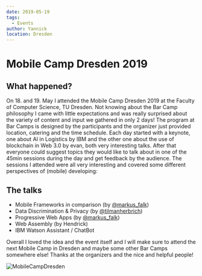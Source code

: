 ```yaml
---
date: 2019-05-19
tags: 
  - Events
author: Yannick
location: Dresden  
---
```


# Mobile Camp Dresden 2019

## What happened?

On 18. and 19. May I attended the Mobile Camp Dresden 2019 at the Faculty of  Computer Science, TU Dresden. Not knowing about the Bar Camp philosophy I came with little expectations and was really surprised about the variety of content and input we gathered in only 2 days! The program at Bar Camps is designed by the participants and the organizer just provided location, catering and the time schedule. Each day started with a keynote, one about AI in Logistics by IBM and the other one about the use of blockchain in Web 3.0 by evan, both very interesting talks. After that everyone could suggest topics they would like to talk about in one of the 45min sessions during the day and get feedback by the audience.
The sessions I attended were all very interesting and covered some different perspectives of (mobile) developing:

## The talks

- Mobile Frameworks in comparison (by [@markus_falk](https://twitter.com/markus_falk))
- Data Discrimination & Privacy (by [@tilmanherbrich](https://twitter.com/tilmanherbrich))
- Progressive Web Apps (by [@markus_falk](https://twitter.com/markus_falk))
- Web Assembly (by Hendrick)
- IBM Watson Assistant / ChatBot

Overall I loved the idea and the event itself and I will make sure to attend the next Mobile Camp in Dresden and maybe some other Bar Camps somewhere else!
Thanks at the organizers and the nice and helpful people!

![MobileCampDresden](/static/postimg/mcddimage.jpeg)